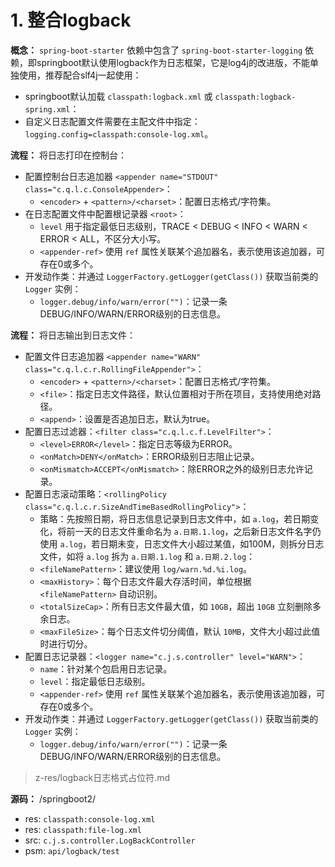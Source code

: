 # 1. 整合logback

**概念：** `spring-boot-starter` 依赖中包含了 `spring-boot-starter-logging` 依赖，即springboot默认使用logback作为日志框架，它是log4j的改进版，不能单独使用，推荐配合slf4j一起使用：
- springboot默认加载 `classpath:logback.xml` 或 `classpath:logback-spring.xml`：
- 自定义日志配置文件需要在主配文件中指定：`logging.config=classpath:console-log.xml`。

**流程：** 将日志打印在控制台：
- 配置控制台日志追加器 `<appender name="STDOUT" class="c.q.l.c.ConsoleAppender>`：
    - `<encoder>` + `<pattern>/<charset>`：配置日志格式/字符集。
- 在日志配置文件中配置根记录器 `<root>`：
    - `level` 用于指定最低日志级别，TRACE < DEBUG < INFO < WARN < ERROR < ALL，不区分大小写。
    - `<appender-ref>` 使用 `ref` 属性关联某个追加器名，表示使用该追加器，可存在0或多个。
- 开发动作类：并通过 `LoggerFactory.getLogger(getClass())` 获取当前类的 `Logger` 实例：
    - `logger.debug/info/warn/error("")`：记录一条DEBUG/INFO/WARN/ERROR级别的日志信息。

**流程：** 将日志输出到日志文件：
- 配置文件日志追加器 `<appender name="WARN" class="c.q.l.c.r.RollingFileAppender">`：
    - `<encoder>` + `<pattern>/<charset>`：配置日志格式/字符集。
    - `<file>`：指定日志文件路径，默认位置相对于所在项目，支持使用绝对路径。
    - `<append>`：设置是否追加日志，默认为true。
- 配置日志过滤器：`<filter class="c.q.l.c.f.LevelFilter">`：
    - `<level>ERROR</level>`：指定日志等级为ERROR。
    - `<onMatch>DENY</onMatch>`：ERROR级别日志阻止记录。
    - `<onMismatch>ACCEPT</onMismatch>`：除ERROR之外的级别日志允许记录。
- 配置日志滚动策略：`<rollingPolicy class="c.q.l.c.r.SizeAndTimeBasedRollingPolicy">`：
    - 策略：先按照日期，将日志信息记录到日志文件中，如 `a.log`，若日期变化，将前一天的日志文件重命名为 `a.日期.1.log`，之后新日志文件名字仍使用 `a.log`，若日期未变，日志文件大小超过某值，如100M，则拆分日志文件，如将 `a.log` 拆为 `a.日期.1.log` 和 `a.日期.2.log`：
    - `<fileNamePattern>`：建议使用 `log/warn.%d.%i.log`。
    - `<maxHistory>`：每个日志文件最大存活时间，单位根据 `<fileNamePattern>` 自动识别。
    - `<totalSizeCap>`：所有日志文件最大值，如 `10GB`，超出 `10GB` 立刻删除多余日志。
    - `<maxFileSize>`：每个日志文件切分阈值，默认 `10MB`，文件大小超过此值时进行切分。
- 配置日志记录器：`<logger name="c.j.s.controller" level="WARN">`：
    - `name`：针对某个包启用日志记录。
    - `level`：指定最低日志级别。
    - `<appender-ref>` 使用 `ref` 属性关联某个追加器名，表示使用该追加器，可存在0或多个。
- 开发动作类：并通过 `LoggerFactory.getLogger(getClass())` 获取当前类的 `Logger` 实例：
    - `logger.debug/info/warn/error("")`：记录一条DEBUG/INFO/WARN/ERROR级别的日志信息。

> z-res/logback日志格式占位符.md

**源码：** /springboot2/
- res: `classpath:console-log.xml`
- res: `classpath:file-log.xml`
- src: `c.j.s.controller.LogBackController`
- psm: `api/logback/test`